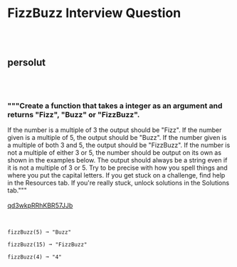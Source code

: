 # FizzBuzz Interview Question
<br><br>
## persolut
<br><br>
### """Create a function that takes a integer as an argument and returns "Fizz", "Buzz" or "FizzBuzz".
If the number is a multiple of 3 the output should be "Fizz".
If the number given is a multiple of 5, the output should be "Buzz".
If the number given is a multiple of both 3 and 5, the output should be "FizzBuzz".
If the number is not a multiple of either 3 or 5, the number should be output on its own as shown in the examples below.
The output should always be a string even if it is not a multiple of 3 or 5.
Try to be precise with how you spell things and where you put the capital letters.
If you get stuck on a challenge, find help in the Resources tab.
If you're really stuck, unlock solutions in the Solutions tab."""
<br><br>
[qd3wkpRRhKBR57JJb](https://edabit.com/challenge/qd3wkpRRhKBR57JJb)
<br><br>
```fizzBuzz(3) ➞ "Fizz"

fizzBuzz(5) ➞ "Buzz"

fizzBuzz(15) ➞ "FizzBuzz"

fizzBuzz(4) ➞ "4"
```

<br><br>
